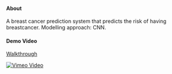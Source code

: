#### About
A breast cancer prediction system that predicts the risk of having breastcancer. Modelling approach: CNN. 

#### Demo Video
[Walkthrough](https://vimeo.com/928879510)

[![Vimeo Video](https://player.vimeo.com/video/928879510/videofields/thumbnail.jpg)](https://player.vimeo.com/video/928879510)


